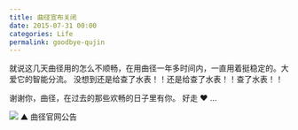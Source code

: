 ```yaml
---
title: 曲径宣布关闭
date: 2015-07-31 00:00
categories: Life
permalink: goodbye-qujin
---
```


就说这几天曲径用的怎么不顺畅，在用曲径一年多时间内，一直用着挺稳定的。大爱它的智能分流。
没想到还是给查了水表！！还是给查了水表！！查了水表！！

谢谢你，曲径，在过去的那些欢畅的日子里有你。
好走 ❤️ ...

![](http://ww4.sinaimg.cn/mw690/62ed8609jw1eul8x570emj211c0wa0z8.jpg)
▲ 曲径官网公告